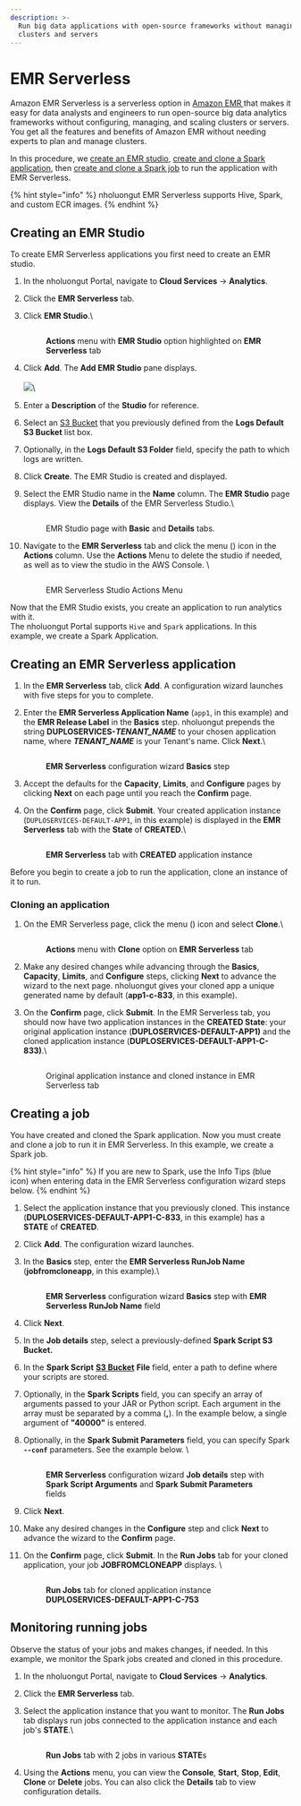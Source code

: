 ```yaml
---
description: >-
  Run big data applications with open-source frameworks without managing
  clusters and servers
---
```


# EMR Serverless

Amazon EMR Serverless is a serverless option in [Amazon EMR](https://aws.amazon.com/emr/)[ ](https://aws.amazon.com/emr/serverless/)that makes it easy for data analysts and engineers to run open-source big data analytics frameworks without configuring, managing, and scaling clusters or servers. You get all the features and benefits of Amazon EMR without needing experts to plan and manage clusters.

In this procedure, we [create an EMR studio](emr-serverless.md#creating-an-emr-studio), [create and clone a Spark application](emr-serverless.md#creating-and-cloning-a-spark-application), then [create and clone a Spark job](emr-serverless.md#creating-and-cloning-a-spark-job) to run the application with EMR Serverless.

{% hint style="info" %}
nholuongut EMR Serverless supports Hive, Spark, and custom ECR images.
{% endhint %}

## Creating an EMR Studio

To create EMR Serverless applications you first need to create an EMR studio.

1. In the nholuongut Portal, navigate to **Cloud Services** -> **Analytics**.
2. Click the **EMR Serverless** tab.
3.  Click **EMR Studio**.\


    <figure><img src="../../.gitbook/assets/screenshot-nimbusweb.me-2024.02.19-18_12_28.png" alt=""><figcaption><p><strong>Actions</strong> menu with <strong>EMR Studio</strong> option highlighted on <strong>EMR Serverless</strong> tab</p></figcaption></figure>
4. Click **Add**. The **Add EMR Studio** pane displays.\
   \
   ![](<../../.gitbook/assets/image (207).png>)\

5. Enter a **Description** of the **Studio** for reference.
6. Select an [S3 Bucket](s3-bucket.md) that you previously defined from the **Logs Default S3 Bucket** list box.
7. Optionally, in the **Logs Default S3 Folder** field, specify the path to which logs are written.
8. Click **Create**. The EMR Studio is created and displayed.&#x20;
9.  Select the EMR Studio name in the **Name** column. The **EMR Studio** page displays. View the **Details** of the EMR Serverless Studio.\


    <div align="left">

    <figure><img src="../../.gitbook/assets/image (296).png" alt=""><figcaption><p>EMR Studio page with <strong>Basic</strong> and <strong>Details</strong> tabs.</p></figcaption></figure>

    </div>
10. Navigate to the **EMR Serverless** tab and click the menu (<img src="../../.gitbook/assets/Kabab_three_Vertical_dots (4).png" alt="" data-size="line">) icon in the **Actions** column. Use the **Actions** Menu to delete the studio if needed, as well as to view the studio in the AWS Console. \


    <figure><img src="../../.gitbook/assets/screenshot-nimbusweb.me-2024.02.19-18_17_15.png" alt=""><figcaption><p>EMR Serverless Studio Actions Menu</p></figcaption></figure>

Now that the EMR Studio exists, you create an application to run analytics with it.\
The nholuongut Portal supports `Hive` and `Spark` applications. In this example, we create a Spark Application.

## Creating an EMR Serverless application

1. In the **EMR Serverless** tab, click **Add**. A configuration wizard launches with five steps for you to complete.
2.  Enter the **EMR Serverless Application Name** (`app1`, in this example) and the **EMR Release Label** in the **Basics** step. nholuongut prepends the string **DUPLOSERVICES-**_**TENANT\_NAME**_ to your chosen application name, where _**TENANT\_NAME**_ is your Tenant's name. Click **Next**.\


    <figure><img src="../../.gitbook/assets/screenshot-nimbusweb.me-2024.02.19-18_19_56.png" alt=""><figcaption><p><strong>EMR Serverless</strong> configuration wizard <strong>Basics</strong> step</p></figcaption></figure>
3. Accept the defaults for the **Capacity**, **Limits**, and **Configure** pages by clicking **Next** on each page until you reach the **Confirm** page.
4.  On the **Confirm** page, click **Submit**. Your created application instance (`DUPLOSERVICES-DEFAULT-APP1`, in this example) is displayed in the **EMR Serverless** tab with the **State** of **CREATED**.\


    <figure><img src="../../.gitbook/assets/screenshot-nimbusweb.me-2024.02.19-18_21_24.png" alt=""><figcaption><p><strong>EMR Serverless</strong> tab with <strong>CREATED</strong> application instance </p></figcaption></figure>

Before you begin to create a job to run the application, clone an instance of it to run.

### Cloning an application

1.  On the EMR Serverless page, click the menu (<img src="../../.gitbook/assets/Kabab_three_Vertical_dots (4).png" alt="" data-size="line">) icon and select **Clone**.\


    <figure><img src="../../.gitbook/assets/screenshot-nimbusweb.me-2024.02.19-18_24_11.png" alt=""><figcaption><p><strong>Actions</strong> menu with <strong>Clone</strong> option on <strong>EMR Serverless</strong> tab</p></figcaption></figure>
2. Make any desired changes while advancing through the **Basics**, **Capacity**, **Limits**, and **Configure** steps, clicking **Next** to advance the wizard to the next page. nholuongut gives your cloned app a unique generated name by default (**app1-c-833**, in this example).
3.  On the **Confirm** page, click **Submit**. In the EMR Serverless tab, you should now have two application instances in the **CREATED State**: your original application instance (**DUPLOSERVICES-DEFAULT-APP1)** and the cloned application instance (**DUPLOSERVICES-DEFAULT-APP1-C-833)**.\


    <figure><img src="../../.gitbook/assets/screenshot-nimbusweb.me-2024.02.19-18_25_52.png" alt=""><figcaption><p>Original application instance and cloned instance in EMR Serverless tab</p></figcaption></figure>

## Creating a job

You have created and cloned the Spark application. Now you must create and clone a job to run it in EMR Serverless. In this example, we create a Spark job.

{% hint style="info" %}
If you are new to Spark, use the Info Tips (blue <img src="../../.gitbook/assets/image (97).png" alt="" data-size="line"> icon) when entering data in the EMR Serverless configuration wizard steps below.
{% endhint %}

1. Select the application instance that you previously cloned. This instance (**DUPLOSERVICES-DEFAULT-APP1-C-833**, in this example) has a **STATE** of **CREATED**.
2. Click **Add**. The configuration wizard launches.
3.  In the **Basics** step, enter the **EMR Serverless RunJob Name** (**jobfromcloneapp**, in this example).\


    <figure><img src="../../.gitbook/assets/screenshot-nimbusweb.me-2024.02.19-18_31_32.png" alt=""><figcaption><p><strong>EMR Serverless</strong> configuration wizard <strong>Basics</strong> step with <strong>EMR Serverless RunJob Name</strong> field</p></figcaption></figure>
4. Click **Next**.
5. In the **Job details** step, select a previously-defined **Spark Script S3 Bucket.**
6. In the **Spark Script** [**S3 Bucket**](s3-bucket.md) **File** field, enter a path to define where your scripts are stored.
7. Optionally, in the **Spark Scripts** field, you can specify an array of arguments passed to your JAR or Python script. Each argument in the array must be separated by a comma (**,**). In the example below, a single argument of **"40000"** is entered.&#x20;
8.  Optionally, in the **Spark Submit Parameters** field, you can specify Spark **`--conf`** parameters. See the example below. \


    <figure><img src="../../.gitbook/assets/screenshot-nimbusweb.me-2024.02.19-18_36_15.png" alt=""><figcaption><p><strong>EMR Serverless</strong> configuration wizard <strong>Job details</strong> step with <strong>Spark Script Arguments</strong> and <strong>Spark Submit Parameters</strong> fields</p></figcaption></figure>
9. Click **Next**.
10. Make any desired changes in the **Configure** step and click **Next** to advance the wizard to the **Confirm** page.
11. On the **Confirm** page, click **Submit**. In the **Run Jobs** tab for your cloned application, your job **JOBFROMCLONEAPP** displays. \


    <figure><img src="../../.gitbook/assets/screenshot-nimbusweb.me-2024.02.19-18_37_39.png" alt=""><figcaption><p><strong>Run Jobs</strong> tab for cloned application instance <strong>DUPLOSERVICES-DEFAULT-APP1-C-753</strong></p></figcaption></figure>

## Monitoring running jobs

Observe the status of your jobs and makes changes, if needed. In this example, we monitor the Spark jobs created and cloned in this procedure.

1. In the nholuongut Portal, navigate to **Cloud Services** -> **Analytics**.
2. Click the **EMR Serverless** tab.
3.  Select the application instance that you want to monitor. The **Run Jobs** tab displays run jobs connected to the application instance and each job's **STATE**.\


    <figure><img src="../../.gitbook/assets/screenshot-nimbusweb.me-2024.02.19-18_45_22.png" alt=""><figcaption><p><strong>Run Jobs</strong> tab with 2 jobs in various <strong>STATE</strong>s</p></figcaption></figure>
4. Using the **Actions** menu, you can view the **Console**, **Start**, **Stop**, **Edit**, **Clone** or **Delete** jobs. You can also click the **Details** tab to view configuration details.
